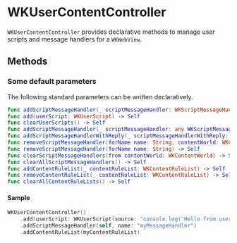 # WKUserContentController

`WKUserContentController` provides declarative methods to manage user scripts and message handlers for a `WKWebView`.

## Methods

### Some default parameters

The following standard parameters can be written declaratively.

```swift
func addScriptMessageHandler(_ scriptMessageHandler: WKScriptMessageHandler, name: String) -> Self
func add(userScript: WKUserScript) -> Self
func clearUserScripts() -> Self
func addScriptMessageHandler(_ scriptMessageHandler: any WKScriptMessageHandler, contentWorld world: WKContentWorld, name: String) -> Self
func addScriptMessageHandlerWithReply(_ scriptMessageHandlerWithReply: any WKScriptMessageHandlerWithReply, contentWorld: WKContentWorld, name: String) -> Self
func removeScriptMessageHandler(forName name: String, contentWorld: WKContentWorld) -> Self
func removeScriptMessageHandler(forName name: String) -> Self
func clearScriptMessageHandlers(from contentWorld: WKContentWorld) -> Self
func clearAllScriptMessageHandlers() -> Self
func addContentRuleList(_ contentRuleList: WKContentRuleList) -> Self
func removeContentRuleList(_ contentRuleList: WKContentRuleList) -> Self
func clearAllContentRuleLists() -> Self
```

#### Sample

```swift
WKUserContentController()
    .add(userScript: WKUserScript(source: "console.log('Hello from user script!');", injectionTime: .atDocumentEnd, forMainFrameOnly: true))
    .addScriptMessageHandler(self, name: "myMessageHandler")
    .addContentRuleList(myContentRuleList)
```